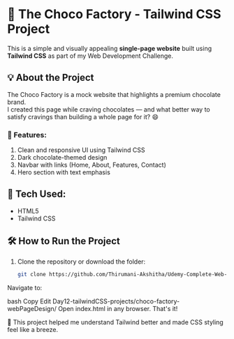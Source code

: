 # 🍫 The Choco Factory - Tailwind CSS Project

This is a simple and visually appealing **single-page website** built using **Tailwind CSS** as part of my Web Development Challenge.

## 💡 About the Project

The Choco Factory is a mock website that highlights a premium chocolate brand.  
I created this page while craving chocolates — and what better way to satisfy cravings than building a whole page for it? 😄

### 🌟 Features:
1. Clean and responsive UI using Tailwind CSS
2. Dark chocolate-themed design
3. Navbar with links (Home, About, Features, Contact)
4. Hero section with text emphasis

## 🚀 Tech Used:
- HTML5
- Tailwind CSS

## 🛠️ How to Run the Project

1. Clone the repository or download the folder:
   ```bash
   git clone https://github.com/Thirumani-Akshitha/Udemy-Complete-Web-Development-Course-Practice-Projects.git
Navigate to:

bash
Copy
Edit
Day12-tailwindCSS-projects/choco-factory-webPageDesign/
Open index.html in any browser. That's it!

📌 This project helped me understand Tailwind better and made CSS styling feel like a breeze.
